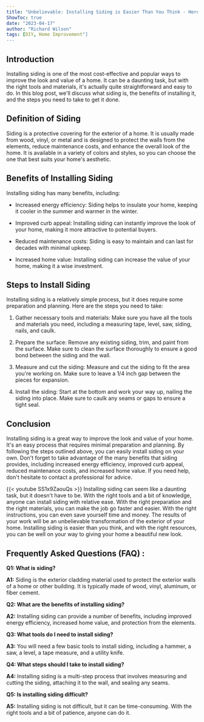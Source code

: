 ```yaml
---
title: "Unbelievable: Installing Siding is Easier Than You Think - Here's How!"
ShowToc: true 
date: "2023-04-17"
author: "Richard Wilson" 
tags: [DIY, Home Improvement"]
---
```

## Introduction

Installing siding is one of the most cost-effective and popular ways to improve the look and value of a home. It can be a daunting task, but with the right tools and materials, it's actually quite straightforward and easy to do. In this blog post, we'll discuss what siding is, the benefits of installing it, and the steps you need to take to get it done. 

## Definition of Siding

Siding is a protective covering for the exterior of a home. It is usually made from wood, vinyl, or metal and is designed to protect the walls from the elements, reduce maintenance costs, and enhance the overall look of the home. It is available in a variety of colors and styles, so you can choose the one that best suits your home's aesthetic.

## Benefits of Installing Siding

Installing siding has many benefits, including:

- Increased energy efficiency: Siding helps to insulate your home, keeping it cooler in the summer and warmer in the winter.

- Improved curb appeal: Installing siding can instantly improve the look of your home, making it more attractive to potential buyers.

- Reduced maintenance costs: Siding is easy to maintain and can last for decades with minimal upkeep.

- Increased home value: Installing siding can increase the value of your home, making it a wise investment.

## Steps to Install Siding

Installing siding is a relatively simple process, but it does require some preparation and planning. Here are the steps you need to take:

1. Gather necessary tools and materials: Make sure you have all the tools and materials you need, including a measuring tape, level, saw, siding, nails, and caulk.

2. Prepare the surface: Remove any existing siding, trim, and paint from the surface. Make sure to clean the surface thoroughly to ensure a good bond between the siding and the wall.

3. Measure and cut the siding: Measure and cut the siding to fit the area you're working on. Make sure to leave a 1/4 inch gap between the pieces for expansion.

4. Install the siding: Start at the bottom and work your way up, nailing the siding into place. Make sure to caulk any seams or gaps to ensure a tight seal.

## Conclusion

Installing siding is a great way to improve the look and value of your home. It's an easy process that requires minimal preparation and planning. By following the steps outlined above, you can easily install siding on your own. Don't forget to take advantage of the many benefits that siding provides, including increased energy efficiency, improved curb appeal, reduced maintenance costs, and increased home value. If you need help, don't hesitate to contact a professional for advice.

{{< youtube SS1x9ZaouQs >}} 
Installing siding can seem like a daunting task, but it doesn't have to be. With the right tools and a bit of knowledge, anyone can install siding with relative ease. With the right preparation and the right materials, you can make the job go faster and easier. With the right instructions, you can even save yourself time and money. The results of your work will be an unbelievable transformation of the exterior of your home. Installing siding is easier than you think, and with the right resources, you can be well on your way to giving your home a beautiful new look.

## Frequently Asked Questions (FAQ) :
**Q1: What is siding?**

**A1:** Siding is the exterior cladding material used to protect the exterior walls of a home or other building. It is typically made of wood, vinyl, aluminum, or fiber cement. 

**Q2: What are the benefits of installing siding?**

**A2:** Installing siding can provide a number of benefits, including improved energy efficiency, increased home value, and protection from the elements. 

**Q3: What tools do I need to install siding?**

**A3:** You will need a few basic tools to install siding, including a hammer, a saw, a level, a tape measure, and a utility knife. 

**Q4: What steps should I take to install siding?**

**A4:** Installing siding is a multi-step process that involves measuring and cutting the siding, attaching it to the wall, and sealing any seams. 

**Q5: Is installing siding difficult?**

**A5:** Installing siding is not difficult, but it can be time-consuming. With the right tools and a bit of patience, anyone can do it.





